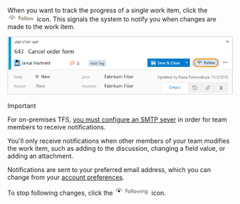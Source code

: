 When you want to track the progress of a single work item, click the ![Follow icon](../../work/_img/icons/follow-icon.png) icon. This signals the system to notify you when changes are made to the work item.  

<img src="../../work/backlogs/_img/follow-work-item.png" alt="VSTS Work item form, Follow icon control" style="border: 1px solid #CCCCCC;" />  

>[!IMPORTANT]
>For on-premises TFS, [you must configure an SMTP sever](../../tfs-server/admin/setup-customize-alerts.md) in order for team members to receive notifications.  

You'll only receive notifications when other members of your team modifies the work item, such as adding to the discussion, changing a field value, or adding an attachment. 

Notifications are sent to your preferred email address, which you can change from your [account preferences](../../accounts/account-preferences.md).  

To stop following changes, click the ![Following icon](../../work/_img/icons/following-icon.png)  icon.
 